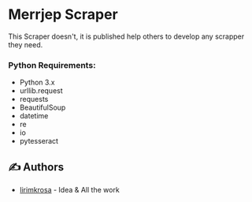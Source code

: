 # Merrjep Scraper

This Scraper doesn't, it is published help others to develop any scrapper they need. 

### Python Requirements: ###
* Python 3.x
* urllib.request
* requests
* BeautifulSoup
* datetime
* re
* io
* pytesseract


## ✍️ Authors <a name = "authors"></a>
- [lirimkrosa](https://github.com/lirimkrosa) - Idea & All the work
